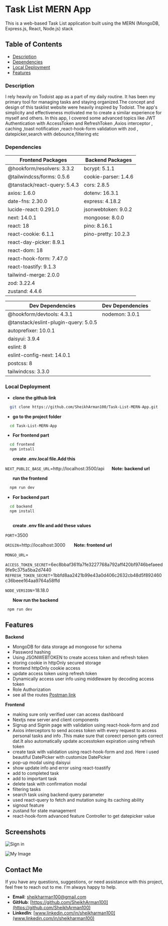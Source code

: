 
# Task List MERN App

This is a web-based Task List application built using the MERN (MongoDB, Express.js, React, Node.js) stack


## Table of Contents
- [Description](#description)
- [Dependencies](#dependencies)
- [Local Deployment](#deployment)
- [Features](#features)


### Description
I rely heavily on Todoist app as a part of my daily routine. It has been my primary tool for managing tasks and staying organized.The concept and design of this tasklist website were heavily inspired by Todoist. The app's simplicity and effectiveness motivated me to create a similar experience for myself and others.
In this app, I covered some advanced topics like JWT Authentication with AccessToken and RefreshToken ,Axios interceptor , caching ,toast notification ,react-hook-form validation with zod , datepicker,search with debounce,filtering etc









### Dependencies
| Frontend Packages           | Backend Packages        |
|-----------------------------|-------------------------|
| @hookform/resolvers: 3.3.2  | bcrypt: 5.1.1           |
| @tailwindcss/forms: 0.5.6   | cookie-parser: 1.4.6    |
| @tanstack/react-query: 5.4.3 | cors: 2.8.5             |
| axios: 1.6.0               | dotenv: 16.3.1          |
| date-fns: 2.30.0           | express: 4.18.2         |
| lucide-react: 0.291.0      | jsonwebtoken: 9.0.2     |
| next: 14.0.1              | mongoose: 8.0.0         |
| react: 18                  | pino: 8.16.1            |
| react-cookie: 6.1.1        | pino-pretty: 10.2.3     |
| react-day-picker: 8.9.1   |                         |
| react-dom: 18              |                         |
| react-hook-form: 7.47.0   |                         |
| react-toastify: 9.1.3     |                         |
| tailwind-merge: 2.0.0     |                         |
| zod: 3.22.4                |                         |
| zustand: 4.4.6             |                         |

| Dev Dependencies              | Dev Dependencies       |
|------------------------------|------------------------|
| @hookform/devtools: 4.3.1    | nodemon: 3.0.1        |
| @tanstack/eslint-plugin-query: 5.0.5 |                   |
| autoprefixer: 10.0.1         |                       |
| daisyui: 3.9.4               |                       |
| eslint: 8                    |                       |
| eslint-config-next: 14.0.1   |                       |
| postcss: 8                   |                       |
| tailwindcss: 3.3.0           |                       |

### Local Deployment
- __clone the github link__
```bash
  git clone https://github.com/SheikhArman100/Task-List-MERN-App.git
```
- __go to the project folder__
```bash
  cd Task-List-MERN-App
```
- __For frontend part__
```bash
  cd frontend
  npm intsall
```
&nbsp; &nbsp; &nbsp; __create .env.local file.Add this__

`NEXT_PUBLIC_BASE_URL`=http://localhost:3500/api &nbsp; &nbsp; &nbsp;**Note: backend url**

&nbsp; &nbsp; &nbsp; __run the frontend__
```bash
  npm run dev
```
- __For backend part__
```bash
  cd backend
  npm install
  
```
&nbsp; &nbsp; &nbsp; __create .env file  and add these values__

`PORT`=3500

`ORIGIN`=http://localhost:3000 &nbsp; &nbsp; &nbsp; **Note: frontend url**

`MONGO_URL`= 

`ACCESS_TOKEN_SECRET`=6ec8bbaf361fa7fe3227768a792aff420bf9746befaeed9fe9c375a5ba2d7440
`REFRESH_TOKEN_SECRET`=1bbfd8aa2421b99e43a0d406c2632cb48d5f892460c36beee164aa9764a58ffd

`NODE_VERSION`=18.18.0

&nbsp; &nbsp; &nbsp; __Now run the backend__
```bash
 npm run dev
```







## Features

__Backend__

- MongoDB for data storage ad mongoose for schema
- Password hashing
- Using JSONWEBTOKEN to create access token and refresh token
- storing cookie in httpOnly secured storage
- frontend httpOnly cookie access
- update access token using refresh token
- Dynamically access user info using middleware by decoding access token
- Role Authorization
- see all the routes [Postman link](https://warped-zodiac-72434.postman.co/workspace/New-Team-Workspace~492f40e7-418b-4f1a-ab4d-7ad4fd632812/collection/20344907-6dd3714d-aab2-415b-8551-324933421c80?action=share&creator=20344907)

__Frontend__
- making sure only verified user can access dashboard
- Nextjs new server and client components
- Signup and Signin page with validation using react-hook-form and zod
- Axios interceptors to send access token with every request to access personal tasks and info .This make sure that coreect person gets correct dat.It also automatically update accesstoken expiration using refresh token
- create task with validation using react-hook-form and zod. Here i used beautiful DatePicker with customize DatePicker
- pop-up modal using daisyui
- show update info and error using react-toastify
- add to completed task
- add to important task
- delete task with confirmation modal
- filtering tasks
- search task using backend query parameter
- used react-query to fetch and mutation suing its caching ability
- signout feature
- zustand for state management
- react-hook-form advanced feature Controller to get datepicker value




## Screenshots

![Sign in](https://drive.google.com/uc?export=view&id=1hvoI53Tv8fjtcafoiSUxuNocBwFIdUSG)

![My Image](https://drive.google.com/uc?export=view&id=1MCXDh3aBhv_Rb_t1-kmlhfY-AW4sJOt-)




## Contact Me

If you have any questions, suggestions, or need assistance with this project, feel free to reach out to me. I'm always happy to help.

- **Email**: [sheikharman100@gmail.com](sheikharman100@gmail.com)
- **GitHub**: [https://github.com/SheikhArman100](https://github.com/SheikhArman100)
- **LinkedIn**: [www.linkedin.com/in/sheikharman100](www.linkedin.com/in/sheikharman100)

